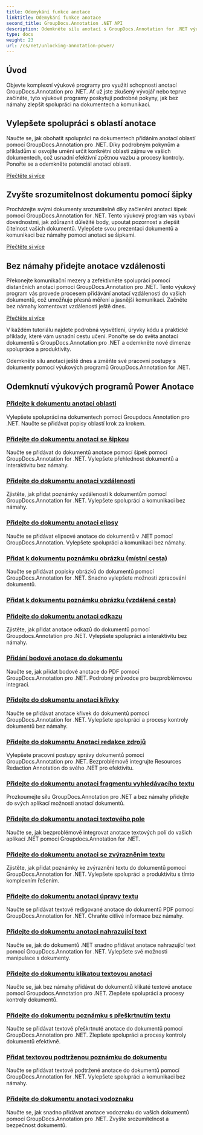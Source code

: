 ```yaml
---
title: Odemykání funkce anotace
linktitle: Odemykání funkce anotace
second_title: GroupDocs.Annotation .NET API
description: Odemkněte sílu anotací s GroupDocs.Annotation for .NET výukových programů. Naučte se přidávat různé anotace krok za krokem a vylepšete spolupráci bez námahy.
type: docs
weight: 23
url: /cs/net/unlocking-annotation-power/
---
```

## Úvod

Objevte komplexní výukové programy pro využití schopnosti anotací GroupDocs.Annotation pro .NET. Ať už jste zkušený vývojář nebo teprve začínáte, tyto výukové programy poskytují podrobné pokyny, jak bez námahy zlepšit spolupráci na dokumentech a komunikaci.

## Vylepšete spolupráci s oblastí anotace

Naučte se, jak obohatit spolupráci na dokumentech přidáním anotací oblastí pomocí GroupDocs.Annotation pro .NET. Díky podrobným pokynům a příkladům si osvojíte umění určit konkrétní oblasti zájmu ve vašich dokumentech, což usnadní efektivní zpětnou vazbu a procesy kontroly. Ponořte se a odemkněte potenciál anotací oblastí.

[Přečtěte si více](./add-area-annotation/)

## Zvyšte srozumitelnost dokumentu pomocí šipky

Procházejte svými dokumenty srozumitelně díky začlenění anotací šipek pomocí GroupDocs.Annotation for .NET. Tento výukový program vás vybaví dovednostmi, jak zdůraznit důležité body, upoutat pozornost a zlepšit čitelnost vašich dokumentů. Vylepšete svou prezentaci dokumentů a komunikaci bez námahy pomocí anotací se šipkami.

[Přečtěte si více](./add-arrow-annotation/)

## Bez námahy přidejte anotace vzdálenosti

Překonejte komunikační mezery a zefektivněte spolupráci pomocí distančních anotací pomocí GroupDocs.Annotation pro .NET. Tento výukový program vás provede procesem přidávání anotací vzdálenosti do vašich dokumentů, což umožňuje přesná měření a jasnější komunikaci. Začněte bez námahy komentovat vzdálenosti ještě dnes.

[Přečtěte si více](./add-distance-annotation/)

V každém tutoriálu najdete podrobná vysvětlení, úryvky kódu a praktické příklady, které vám usnadní cestu učení. Ponořte se do světa anotací dokumentů s GroupDocs.Annotation pro .NET a odemkněte nové dimenze spolupráce a produktivity.

Odemkněte sílu anotací ještě dnes a změňte své pracovní postupy s dokumenty pomocí výukových programů GroupDocs.Annotation for .NET.

## Odemknutí výukových programů Power Anotace
### [Přidejte k dokumentu anotaci oblasti](./add-area-annotation/)
Vylepšete spolupráci na dokumentech pomocí Groupdocs.Annotation pro .NET. Naučte se přidávat popisy oblastí krok za krokem.
### [Přidejte do dokumentu anotaci se šipkou](./add-arrow-annotation/)
Naučte se přidávat do dokumentů anotace pomocí šipek pomocí GroupDocs.Annotation for .NET. Vylepšete přehlednost dokumentů a interaktivitu bez námahy.
### [Přidejte do dokumentu anotaci vzdálenosti](./add-distance-annotation/)
Zjistěte, jak přidat poznámky vzdálenosti k dokumentům pomocí GroupDocs.Annotation for .NET. Vylepšete spolupráci a komunikaci bez námahy.
### [Přidejte do dokumentu anotaci elipsy](./add-ellipse-annotation/)
Naučte se přidávat elipsové anotace do dokumentů v .NET pomocí GroupDocs.Annotation. Vylepšete spolupráci a komunikaci bez námahy.
### [Přidat k dokumentu poznámku obrázku (místní cesta)](./add-image-annotation-local-path/)
Naučte se přidávat popisky obrázků do dokumentů pomocí GroupDocs.Annotation for .NET. Snadno vylepšete možnosti zpracování dokumentů.
### [Přidat k dokumentu poznámku obrázku (vzdálená cesta)](./add-image-annotation-remote-path/)
### [Přidejte do dokumentu anotaci odkazu](./add-link-annotation/)
Zjistěte, jak přidat anotace odkazů do dokumentů pomocí Groupdocs.Annotation pro .NET. Vylepšete spolupráci a interaktivitu bez námahy.
### [Přidání bodové anotace do dokumentu](./add-point-annotation/)
Naučte se, jak přidat bodové anotace do PDF pomocí GroupDocs.Annotation pro .NET. Podrobný průvodce pro bezproblémovou integraci.
### [Přidejte do dokumentu anotaci křivky](./add-polyline-annotation/)
Naučte se přidávat anotace křivek do dokumentů pomocí GroupDocs.Annotation for .NET. Vylepšete spolupráci a procesy kontroly dokumentů bez námahy.
### [Přidejte do dokumentu Anotaci redakce zdrojů](./add-resources-redaction-annotation/)
Vylepšete pracovní postupy správy dokumentů pomocí GroupDocs.Annotation pro .NET. Bezproblémově integrujte Resources Redaction Annotation do svého .NET pro efektivitu.
### [Přidejte do dokumentu anotaci fragmentu vyhledávacího textu](./add-search-text-fragment-annotation/)
Prozkoumejte sílu GroupDocs.Annotation pro .NET a bez námahy přidejte do svých aplikací možnosti anotací dokumentů.
### [Přidejte do dokumentu anotaci textového pole](./add-text-field-annotation/)
Naučte se, jak bezproblémově integrovat anotace textových polí do vašich aplikací .NET pomocí Groupdocs.Annotation for .NET.
### [Přidejte do dokumentu anotaci se zvýrazněním textu](./add-text-highlight-annotation/)
Zjistěte, jak přidat poznámky ke zvýraznění textu do dokumentů pomocí GroupDocs.Annotation for .NET. Vylepšete spolupráci a produktivitu s tímto komplexním řešením.
### [Přidejte do dokumentu anotaci úpravy textu](./add-text-redaction-annotation/)
Naučte se přidávat textové redigované anotace do dokumentů PDF pomocí GroupDocs.Annotation for .NET. Chraňte citlivé informace bez námahy.
### [Přidejte do dokumentu anotaci nahrazující text](./add-text-replacement-annotation/)
Naučte se, jak do dokumentů .NET snadno přidávat anotace nahrazující text pomocí GroupDocs.Annotation for .NET. Vylepšete své možnosti manipulace s dokumenty.
### [Přidejte do dokumentu klikatou textovou anotaci](./add-text-squiggly-annotation/)
Naučte se, jak bez námahy přidávat do dokumentů klikaté textové anotace pomocí Groupdocs.Annotation pro .NET. Zlepšete spolupráci a procesy kontroly dokumentů.
### [Přidejte do dokumentu poznámku s přeškrtnutím textu](./add-text-strikeout-annotation/)
Naučte se přidávat textové přeškrtnuté anotace do dokumentů pomocí GroupDocs.Annotation pro .NET. Zlepšete spolupráci a procesy kontroly dokumentů efektivně.
### [Přidat textovou podtrženou poznámku do dokumentu](./add-text-underline-annotation/)
Naučte se přidávat textové podtržené anotace do dokumentů pomocí GroupDocs.Annotation for .NET. Vylepšete spolupráci a komunikaci bez námahy.
### [Přidejte do dokumentu anotaci vodoznaku](./add-watermark-annotation/)
Naučte se, jak snadno přidávat anotace vodoznaku do vašich dokumentů pomocí GroupDocs.Annotation pro .NET. Zvyšte srozumitelnost a bezpečnost dokumentů.